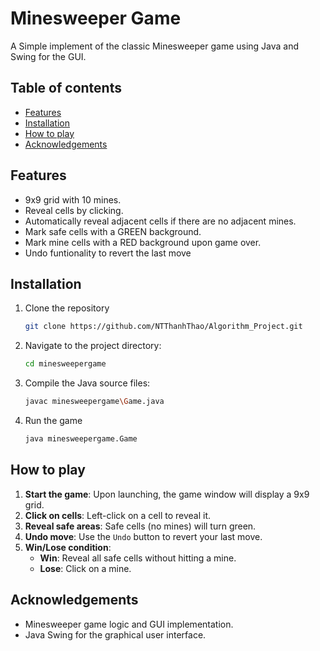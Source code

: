 ﻿# Minesweeper Game

A Simple implement of the classic Minesweeper game using Java and Swing for the GUI.

## Table of contents
- [Features](#features)
- [Installation](#installation)
- [How to play](#howtoplay)
- [Acknowledgements](#Acknowledgements)


## Features
- 9x9 grid with 10 mines.
- Reveal cells by clicking.
- Automatically reveal adjacent cells if there are no adjacent mines.
- Mark safe cells with a GREEN background.
- Mark mine cells with a RED background upon game over.
- Undo funtionality to revert the last move


## Installation
1. Clone the repository
    ```sh 
    git clone https://github.com/NTThanhThao/Algorithm_Project.git
    ```
2. Navigate to the project directory:
    ```sh
    cd minesweepergame
    ```
3. Compile the Java source files:
    ```sh
    javac minesweepergame\Game.java
    ```
4. Run the game
    ```sh
    java minesweepergame.Game
    ```

## How to play

1. **Start the game**: Upon launching, the game window will display a 9x9 grid.
2. **Click on cells**: Left-click on a cell to reveal it.
3. **Reveal safe areas**: Safe cells (no mines) will turn green.
4. **Undo move**: Use the `Undo` button to revert your last move.
5. **Win/Lose condition**:
    - **Win**: Reveal all safe cells without hitting a mine.
    - **Lose**: Click on a mine.


## Acknowledgements

- Minesweeper game logic and GUI implementation.
- Java Swing for the graphical user interface.

